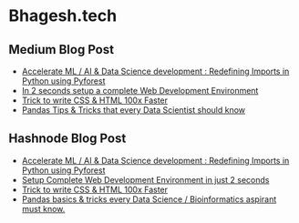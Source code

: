 # Bhagesh.tech

## Medium Blog Post
<!-- MEDIUM:START -->
- [Accelerate ML / AI & Data Science development : Redefining Imports in Python using Pyforest](https://medium.com/python-in-plain-english/accelerate-ml-ai-data-science-development-redefining-imports-in-python-using-pyforest-83fb39baba6b?source=rss-287ac3a2ea21------2)
- [In 2 seconds setup a complete Web Development Environment](https://medium.com/@bhageshhunakunti/in-2-seconds-setup-a-complete-web-development-environment-e6f0f3c15c70?source=rss-287ac3a2ea21------2)
- [Trick to write CSS & HTML 100x Faster](https://medium.com/@bhageshhunakunti/trick-to-write-css-html-100x-faster-5edd8299e600?source=rss-287ac3a2ea21------2)
- [Pandas Tips & Tricks that every Data Scientist should know](https://medium.com/python-in-plain-english/pandas-basics-tricks-every-data-science-bioinformatics-aspirant-must-know-d9f4d9e59b7d?source=rss-287ac3a2ea21------2)
<!-- MEDIUM:END -->

## Hashnode Blog Post

<!-- HASHNODE:START -->

- [Accelerate ML / AI & Data Science development : Redefining Imports in Python using Pyforest](https://bhagesh.tech/accelerate-ml-ai-and-data-science-development-redefining-imports-in-python-using-pyforest-ckdikbvsd008cqns1hqni139p)
- [Setup Complete Web Development Environment in just 2 seconds](https://bhagesh.tech/setup-complete-web-development-environment-in-just-2-seconds-ckdh20df1015beks1a183chy3)
- [Trick to write CSS & HTML 100x Faster](https://bhagesh.tech/trick-to-write-css-and-html-100x-faster-ckdbnaut001nu59s1d6v8g01f)
- [Pandas basics & tricks every Data Science / Bioinformatics aspirant must know.](https://bhagesh.tech/pandas-basics-and-tricks-every-data-science-bioinformatics-aspirant-must-know-ckd8uiiha009mrrs1bmn3gkgo)

<!-- HASHNODE:END -->




